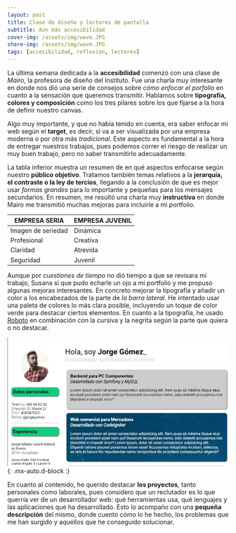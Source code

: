 ```yaml
---
layout: post
title: Clase de diseño y lectores de pantalla
subtitle: Aún más accesibilidad
cover-img: /assets/img/wave.JPG
share-img: /assets/img/wave.JPG
tags: [accesibilidad, reflexion, lectores]
---
```


La última semana dedicada a la **accesibilidad** comenzó con una clase de *Mairo*, la profesora de diseño del Instituto. Fue una charla muy interesante en donde nos dió una serie de consejos sobre *cómo enfocar el porfolio* en cuanto a la sensación que queremos transmitir. Hablamos sobre **tipografía, colores y composición** como los tres pilares sobre los que fijarse a la hora de definir nuestro canvas.

Algo muy importante, y que no había tenido en cuenta, era saber enfocar mi web según el **target**, es decir, si va a ser visualizada por una empresa moderna o por otra más *tradicional*. Este aspecto es fundamental a la hora de entregar nuestros trabajos, pues podemos correr el riesgo de realizar un muy buen trabajo, pero no saber transmitirlo adecuadamente.

La tabla inferior muestra un resumen de en qué aspectos enfocarse según nuestro **público objetivo**. Tratamos también temas relativos a la **jerarquía, el contraste o la ley de tercios**, llegando a la conclusión de que es mejor usar *formas grandes* para lo importante y pequeñas para los mensajes secundarios. En resumen, me resultó una charla muy **instructiva** en donde Mairo me transmitió muchas mejoras para incluirle a mi portfolio.

| EMPRESA SERIA | EMPRESA JUVENIL |
|---|---|
| Imagen de seriedad | Dinámica |
| Profesional | Creativa |
| Claridad | Atrevida |
| Seguridad | Juvenil |

Aunque por *cuestiones de tiempo* no dió tiempo a que se revisara mi trabajo, Susana si que pudo echarle un ojo a mi portfolio y me propuso algunas mejoras interesantes. En concreto mejorar la tipografía y añadir un color a los encabezados de la parte de *la barra lateral*. He intentado usar una paleta de colores lo más clara posible, incluyendo un toque de color verde para destacar ciertos elementos. En cuanto a la tipografía, he usado [Roboto](https://fonts.google.com/specimen/Roboto) en combinación con la cursiva y la negrita según la parte que quiera o no destacar.

![Detalle de portfolio](/assets/img/portf2.JPG){: .mx-auto.d-block :}

En cuanto al contenido, he querido destacar **los proyectos**, tanto personales como laborales, pues considero que un reclutador es lo que querría ver de un desarrollador web: qué herramientas usa, qué lenguajes y las aplicaciones que ha desarrollado. Esto lo acompaño con una **pequeña descripción** del mismo, donde cuento cómo lo he hecho, los problemas que me han surgido y aquellos que he conseguido solucionar.
